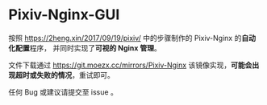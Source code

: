 # Pixiv-Nginx-GUI

按照 https://2heng.xin/2017/09/19/pixiv/ 中的步骤制作的 Pixiv-Nginx 的**自动化配置**程序，
并同时实现了**可视的 Nginx 管理**。

文件下载通过 https://git.moezx.cc/mirrors/Pixiv-Nginx 该镜像实现，**可能会出现超时或失败的情况**，重试即可。

任何 Bug 或建议请提交至 issue 。
